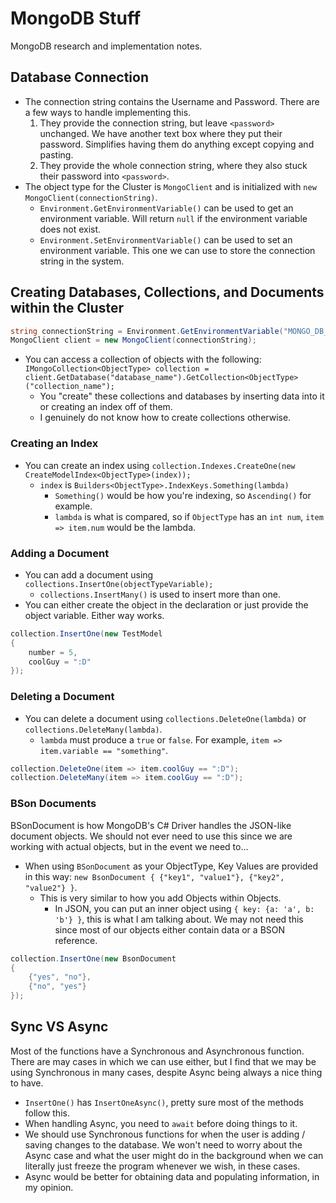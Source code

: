# MongoDB Stuff

MongoDB research and implementation notes.

## Database Connection

- The connection string contains the Username and Password. There are a few ways to handle implementing this.
    1. They provide the connection string, but leave `<password>` unchanged. We have another text box where they put their password. Simplifies having them do anything except copying and pasting.
    2. They provide the whole connection string, where they also stuck their password into `<password>`.
- The object type for the Cluster is `MongoClient` and is initialized with `new MongoClient(connectionString)`.
    - `Environment.GetEnvironmentVariable()` can be used to get an environment variable. Will return `null` if the environment variable does not exist.
    - `Environment.SetEnvironmentVariable()` can be used to set an environment variable. This one we can use to store the connection string in the system.

## Creating Databases, Collections, and Documents within the Cluster

```cs
string connectionString = Environment.GetEnvironmentVariable("MONGO_DB_URI");
MongoClient client = new MongoClient(connectionString);
```
- You can access a collection of objects with the following: `IMongoCollection<ObjectType> collection = client.GetDatabase("database_name").GetCollection<ObjectType>("collection_name");`
    - You "create" these collections and databases by inserting data into it or creating an index off of them.
    - I genuinely do not know how to create collections otherwise.

### Creating an Index

- You can create an index using `collection.Indexes.CreateOne(new CreateModelIndex<ObjectType>(index));`
    - `index` is `Builders<ObjectType>.IndexKeys.Something(lambda)`
        - `Something()` would be how you're indexing, so `Ascending()` for example.
        - `lambda` is what is compared, so if `ObjectType` has an `int num`, `item => item.num` would be the lambda.

### Adding a Document

- You can add a document using `collections.InsertOne(objectTypeVariable);`
    - `collections.InsertMany()` is used to insert more than one.
- You can either create the object in the declaration or just provide the object variable. Either way works.

```cs
collection.InsertOne(new TestModel
{
    number = 5,
    coolGuy = ":D"
});
```

### Deleting a Document

- You can delete a document using `collections.DeleteOne(lambda)` or `collections.DeleteMany(lambda)`.
    - `lambda` must produce a `true` or `false`. For example, `item => item.variable == "something"`.

```cs
collection.DeleteOne(item => item.coolGuy == ":D");
collection.DeleteMany(item => item.coolGuy == ":D");
```

### BSon Documents

BSonDocument is how MongoDB's C# Driver handles the JSON-like document objects. We should not ever need to use this since we are working with actual objects, but in the event we need to...

- When using `BSonDocument` as your ObjectType, Key Values are provided in this way: `new BsonDocument { {"key1", "value1"}, {"key2", "value2"} }`.
    - This is very similar to how you add Objects within Objects.
        - In JSON, you can put an inner object using `{ key: {a: 'a', b: 'b'} }`, this is what I am talking about. We may not need this since most of our objects either contain data or a BSON reference.

```cs
collection.InsertOne(new BsonDocument
{
    {"yes", "no"},
    {"no", "yes"}
});
```

## Sync VS Async

Most of the functions have a Synchronous and Asynchronous function. There are may cases in which we can use either, but I find that we may be using Synchronous in many cases, despite Async being always a nice thing to have.

- `InsertOne()` has `InsertOneAsync()`, pretty sure most of the methods follow this.
- When handling Async, you need to `await` before doing things to it.
- We should use Synchronous functions for when the user is adding / saving changes to the database. We won't need to worry about the Async case and what the user might do in the background when we can literally just freeze the program whenever we wish, in these cases.
- Async would be better for obtaining data and populating information, in my opinion.